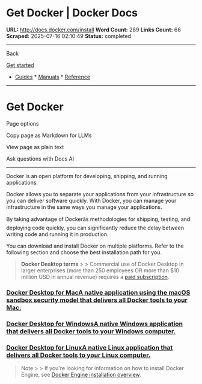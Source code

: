# Get Docker | Docker Docs

**URL:** http://docs.docker.com/install
**Word Count:** 289
**Links Count:** 66
**Scraped:** 2025-07-16 02:10:49
**Status:** completed

---

Back

[Get started](https://docs.docker.com/get-started/)

  * [Guides](http://docs.docker.com/guides/)   * [Manuals](http://docs.docker.com/manuals/)   * [Reference](http://docs.docker.com/reference/)

* * *

# Get Docker

Page options

Copy page as Markdown for LLMs

View page as plain text

Ask questions with Docs AI

* * *

Docker is an open platform for developing, shipping, and running applications.

Docker allows you to separate your applications from your infrastructure so you can deliver software quickly. With Docker, you can manage your infrastructure in the same ways you manage your applications.

By taking advantage of Dockerâs methodologies for shipping, testing, and deploying code quickly, you can significantly reduce the delay between writing code and running it in production.

You can download and install Docker on multiple platforms. Refer to the following section and choose the best installation path for you.

> **Docker Desktop terms** >  > Commercial use of Docker Desktop in larger enterprises \(more than 250 employees OR more than $10 million USD in annual revenue\) requires a [paid subscription](https://www.docker.com/pricing/).

### [Docker Desktop for MacA native application using the macOS sandbox security model that delivers all Docker tools to your Mac.](http://docs.docker.com/desktop/setup/install/mac-install/)

### [Docker Desktop for WindowsA native Windows application that delivers all Docker tools to your Windows computer.](http://docs.docker.com/desktop/setup/install/windows-install/)

### [Docker Desktop for LinuxA native Linux application that delivers all Docker tools to your Linux computer.](http://docs.docker.com/desktop/setup/install/linux/)

> Note >  > If you're looking for information on how to install Docker Engine, see [Docker Engine installation overview](http://docs.docker.com/engine/install/).